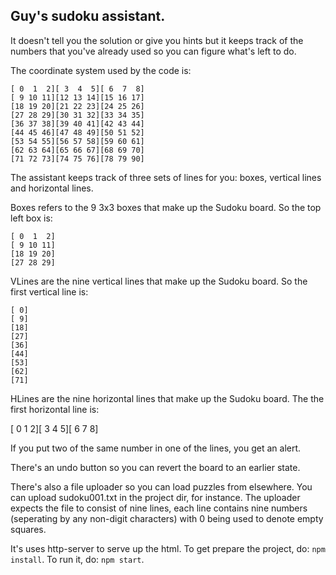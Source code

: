 ## Guy's sudoku assistant.

It doesn't tell you the solution or give you hints
but it keeps track of the numbers that you've already
used so you can figure what's left to do.

The coordinate system used by the code is:

```
[ 0  1  2][ 3  4  5][ 6  7  8]
[ 9 10 11][12 13 14][15 16 17]
[18 19 20][21 22 23][24 25 26]
[27 28 29][30 31 32][33 34 35]
[36 37 38][39 40 41][42 43 44]
[44 45 46][47 48 49][50 51 52]
[53 54 55][56 57 58][59 60 61]
[62 63 64][65 66 67][68 69 70]
[71 72 73][74 75 76][78 79 90]
```

The assistant keeps track of three sets of lines for you:
boxes, vertical lines and horizontal lines.

Boxes refers to the 9 3x3 boxes that make up the Sudoku board.
So the top left box is:

```
[ 0  1  2]
[ 9 10 11]
[18 19 20]
[27 28 29]
```

VLines are the nine vertical lines that make up the Sudoku board.
So the first vertical line is:

```
[ 0]
[ 9]
[18]
[27]
[36]
[44]
[53]
[62]
[71]
```

HLines are the nine horizontal lines that make up the Sudoku board.
The the first horizontal line is:

[ 0  1  2][ 3  4  5][ 6  7  8]

If you put two of the same number in one of the lines, you get an alert.

There's an undo button so you can revert the board to an earlier state.

There's also a file uploader so you can load puzzles from elsewhere.
You can upload sudoku001.txt in the project dir, for instance.
The uploader expects the file to consist of nine lines, each line contains
nine numbers (seperating by any non-digit characters)
with 0 being used to denote empty squares.

It's uses http-server to serve up the html.
To get prepare the project, do: ```npm install```.
To run it, do: ```npm start```.
